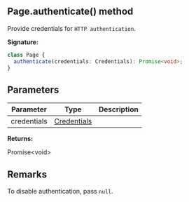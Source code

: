 ## Page.authenticate() method

Provide credentials for `HTTP authentication`.

**Signature:**

```typescript
class Page {
  authenticate(credentials: Credentials): Promise<void>;
}
```

## Parameters

| Parameter   | Type                                      | Description |
| ----------- | ----------------------------------------- | ----------- |
| credentials | [Credentials](./puppeteer.credentials.md) |             |

**Returns:**

Promise&lt;void&gt;

## Remarks

To disable authentication, pass `null`.
